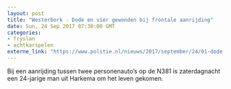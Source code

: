 ```yaml
---
layout: post
title: "Westerbork - Dode en vier gewonden bij frontale aanrijding"
date: Sun, 24 Sep 2017 07:30:00 GMT
categories: 
- fryslan 
- achtkarspelen 
externe_link: "https://www.politie.nl/nieuws/2017/september/24/01-dode-en-vier-gewonden-bij-frontale-aanrijding.html"
---
```


Bij een aanrijding tussen twee personenauto’s op de N381 is zaterdagnacht een 24-jarige man uit Harkema om het leven gekomen.
